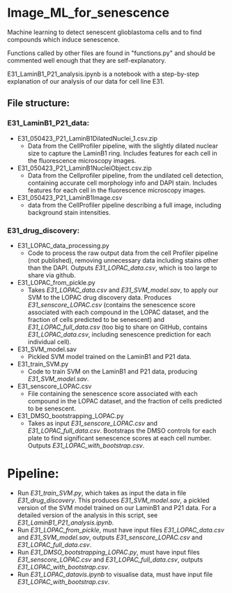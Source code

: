 # Image_ML_for_senescence
Machine learning to detect senescent glioblastoma cells and to find compounds which induce senescence.

Functions called by other files are found in "functions.py" and should be commented well enough that they are self-explanatory. 

E31_LaminB1_P21_analysis.ipynb is a notebook with a step-by-step explanation of our analysis of our data for cell line E31. 

## File structure: 

### E31_LaminB1_P21_data:
  * E31_050423_P21_LaminB1DilatedNuclei_1.csv.zip
    - Data from the CellProfiler pipeline, with the slightly dilated nuclear size to capture the LaminB1 ring. Includes features for each cell in the fluorescence microscopy images. 
  * E31_050423_P21_LaminB1NucleiObject.csv.zip
    - Data from the Cellprofiler pipeline, from the undilated cell detection, containing accurate cell morphology info and DAPI stain. Includes features for each cell in the fluorescence microscopy images.
  * E31_050423_P21_LaminB1Image.csv
     - data from the CellProfiler pipeline describing a full image, including background stain intensities. 
### E31_drug_discovery:
  * E31_LOPAC_data_processing.py
    - Code to process the raw output data from the cell Profiler pipeline (not published), removing unnecessary data including stains other than the DAPI. Outputs *E31_LOPAC_data.csv*, which is too large to share via github.  
  * E31_LOPAC_from_pickle.py
    - Takes *E31_LOPAC_data.csv* and *E31_SVM_model.sav*, to apply our SVM to the LOPAC drug discovery data. Produces *E31_senscore_LOPAC.csv* (contains the senescence score associated with each compound in the LOPAC dataset, and the fraction of cells predicted to be senescent) and *E31_LOPAC_full_data.csv* (too big to share on GitHub, contains *E31_LOPAC_data.csv*, including senescence prediction for each individual cell). 
  * E31_SVM_model.sav
    - Pickled SVM model trained on the LaminB1 and P21 data.
  * E31_train_SVM.py
    - Code to train SVM on the LaminB1 and P21 data, producing *E31_SVM_model.sav*.
  * E31_senscore_LOPAC.csv
    - File containing the senescence score associated with each compound in the LOPAC dataset, and the fraction of cells predicted to be senescent.
  * E31_DMSO_bootstrapping_LOPAC.py
    - Takes as input *E31_senscore_LOPAC.csv* and *E31_LOPAC_full_data.csv*. Bootstraps the DMSO controls for each plate to find significant senescence scores at each cell number. Outputs *E31_LOPAC_with_bootstrap.csv*.

# Pipeline:

* Run *E31_train_SVM.py*, which takes as input the data in file *E31_drug_discovery*. This produces *E31_SVM_model.sav*, a pickled version of the SVM model trained on our LaminB1 and P21 data. For a detailed version of the analysis in this script, see *E31_LaminB1_P21_analysis.ipynb*.
* Run *E31_LOPAC_from_pickle*, must have input files *E31_LOPAC_data.csv* and *E31_SVM_model.sav*, outputs *E31_senscore_LOPAC.csv* and *E31_LOPAC_full_data.csv*.
* Run *E31_DMSO_bootstrapping_LOPAC.py*, must have input files *E31_senscore_LOPAC.csv* and *E31_LOPAC_full_data.csv*, outputs *E31_LOPAC_with_bootstrap.csv*.
* Run *E31_LOPAC_datavis.ipynb* to visualise data, must have input file *E31_LOPAC_with_bootstrap.csv*.
